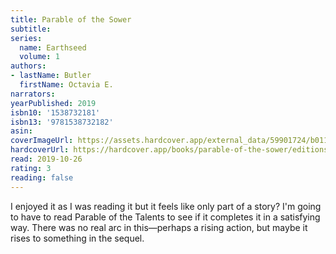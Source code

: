 ```yaml
---
title: Parable of the Sower
subtitle:
series:
  name: Earthseed
  volume: 1
authors:
- lastName: Butler
  firstName: Octavia E.
narrators:
yearPublished: 2019
isbn10: '1538732181'
isbn13: '9781538732182'
asin:
coverImageUrl: https://assets.hardcover.app/external_data/59901724/b011e2860b2abc9669163bc4e99b100064e67dd2.jpeg
hardcoverUrl: https://hardcover.app/books/parable-of-the-sower/editions/30404930
read: 2019-10-26
rating: 3
reading: false
---
```

I enjoyed it as I was reading it but it feels like only part of a story? I'm going to have to read Parable of the Talents to see if it completes it in a satisfying way. There was no real arc in this—perhaps a rising action, but maybe it rises to something in the sequel.
